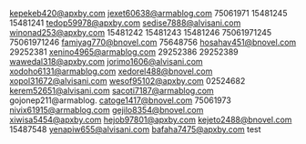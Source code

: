 kepekeb420@apxby.com
jexet60638@armablog.com
75061971
15481245
15481241
tedop59978@apxby.com
sedise7888@alvisani.com
winonad253@apxby.com
15481242
15481243
15481246
75061971245
75061971246
famiyag770@bnovel.com
75648756
hosahav451@bnovel.com
29252381
xenino4965@armablog.com
29252386
29252389
wawedal318@apxby.com
jorimo1606@alvisani.com
xodoho6131@armablog.com
xedorel488@bnovel.com
xopol31672@alvisani.com
wesof95102@apxby.com
02524682
kerem52651@alvisani.com
sacoti7187@armablog.com
gojonep211@armablog.
catoge1417@bnovel.com
75061973
nivix61915@armablog.com
gejilo8354@bnovel.com
xiwisa5454@apxby.com
hejob97801@apxby.com
kejeto2488@bnovel.com
15487548
yenapiw655@alvisani.com
bafaha7475@apxby.com
test
